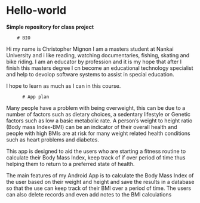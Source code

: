# Hello-world
**Simple repository for class project**

        # BIO
Hi my name is Christopher Mignon 
I am a masters student at Nankai University and i like reading, watching documentaries, fishing, skating and bike riding.
I am an educator by profession and it is my hope that after I finish this masters degree I cn become an educational technology specialist and help to devolop software systems to assist in special education.

I hope to learn as much as I can in this course.

          # App plan
Many people have a problem with being overweight, this can be due to a number of factors such as dietary choices, a sedentary lifestyle or Genetic factors such as low a basic metabolic rate. A person’s weight to height ratio (Body mass Index-BMI) can be an indicator of their overall health and people with high BMIs are at risk for many weight related health conditions such as heart problems and diabetes.

This app is designed to aid the users who are starting a fitness routine to calculate their Body Mass Index, keep track of if over period of time thus helping them to return to a preferred state of health. 

The main features of my Android App is to calculate the Body Mass Index of the user based on their weight and height and save the results in a database so that the use can keep track of their BMI over a period of time. The users can also delete records and even add notes to the BMI calculations 

